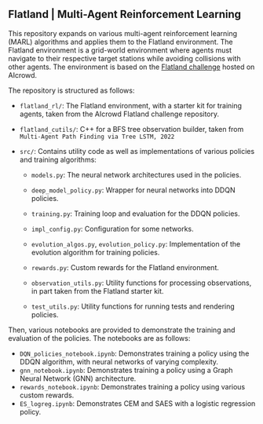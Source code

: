 ## Flatland | Multi-Agent Reinforcement Learning

This repository expands on various multi-agent reinforcement learning (MARL) algorithms and applies them to the Flatland environment. The Flatland environment is a grid-world environment where agents must navigate to their respective target stations while avoiding collisions with other agents. The environment is based on the [Flatland challenge](https://www.aicrowd.com/challenges/flatland-challenge) hosted on AIcrowd.

The repository is structured as follows:

- `flatland_rl/`: The Flatland environment, with a starter kit for training agents, taken from the AIcrowd Flatland challenge repository.

- `flatland_cutils/`: C++ for a BFS tree observation builder, taken from ```Multi-Agent Path Finding via Tree LSTM, 2022```

- `src/`: Contains utility code as well as implementations of various policies and training algorithms:
    - `models.py`: The neural network architectures used in the policies.
    - `deep_model_policy.py`: Wrapper for neural networks into DDQN policies.
    - `training.py`: Training loop and evaluation for the DDQN policies.
    - `impl_config.py`: Configuration for some networks.

    - `evolution_algos.py`, `evolution_policy.py`: Implementation of the evolution algorithm for training policies.

    - `rewards.py`: Custom rewards for the Flatland environment.

    - `observation_utils.py`: Utility functions for processing observations, in part taken from the Flatland starter kit.
    - `test_utils.py`: Utility functions for running tests and rendering policies.

Then, various notebooks are provided to demonstrate the training and evaluation of the policies. The notebooks are as follows:

- `DQN_policies_notebook.ipynb`: Demonstrates training a policy using the DDQN algorithm, with neural networks of varying complexity.
- `gnn_notebook.ipynb`: Demonstrates training a policy using a Graph Neural Network (GNN) architecture.
- `rewards_notebook.ipynb`: Demonstrates training a policy using various custom rewards.
- `ES_logreg.ipynb`: Demonstrates CEM and SAES with a logistic regression policy.
